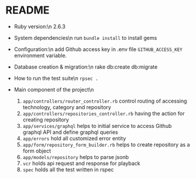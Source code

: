 # README

* Ruby version:\n
  2.6.3

* System dependencies\n
  run `bundle install` to install gems

* Configuration:\n
  add Github access key in .env file `GITHUB_ACCESS_KEY` environment variable.

* Database creation & migration:\n
  rake db:create db:migrate

* How to run the test suite\n
  `rpsec .`

* Main component of the project\n
  1. `app/controllers/router_controller.rb` control routing of accessing technology, category and repository
  2. `app/controllers/repositories_controller.rb` having the action for creating repository
  3. `app/services/graphql` helps to initial service to access Github graphql API and define graphql queries
  4. `app/errors` hold all customized error entity
  5. `app/form/repository_form_builder.rb` helps to create repository as a form object
  6. `app/models/repository` helps to parse jsonb
  7. `vcr` holds api request and response for playback
  8. `spec` holds all the test written in rspec
